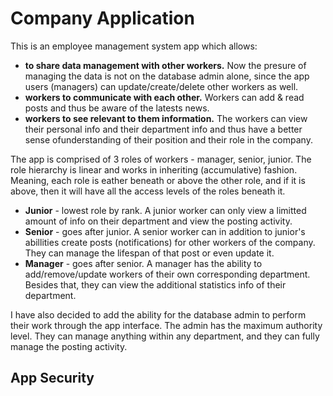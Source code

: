 # Company Application
This is an employee management system app which allows:
* **to share data management with other workers.** Now the presure of managing the data is not on the database admin alone, since the app users (managers) can update/create/delete other workers as well.
* **workers to communicate with each other.** Workers can add & read posts and thus be aware of the latests news.
* **workers to see relevant to them information.** The workers can view their personal info and their department info and thus have a better sense ofunderstanding of their position and their role in the company.

The app is comprised of 3 roles of workers - manager, senior, junior. The role hierarchy is linear and works in inheriting (accumulative) fashion. Meaning, each role is eather beneath or above the other role, and if it is above, then it will have all the access levels of the roles beneath it.

* **Junior** - lowest role by rank. A junior worker can only view a limitted amount of info on their department and view the posting activity.
* **Senior** - goes after junior. A senior worker can in addition to junior's abillities create posts (notifications) for other workers of the company. They can manage the lifespan of that post or even update it.
* **Manager** - goes after senior. A manager has the ability to add/remove/update workers of their own corresponding department. Besides that, they can view the additional statistics info of their department.

I have also decided to add the ability for the database admin to perform their work through the app interface. The admin has the maximum authority level. They can manage anything within any department, and they can fully manage the posting activity. 

## App Security
